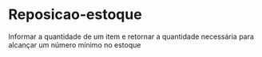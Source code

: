 # Reposicao-estoque
 Informar a quantidade de um item e retornar a quantidade necessária para alcançar um número mínimo no estoque
